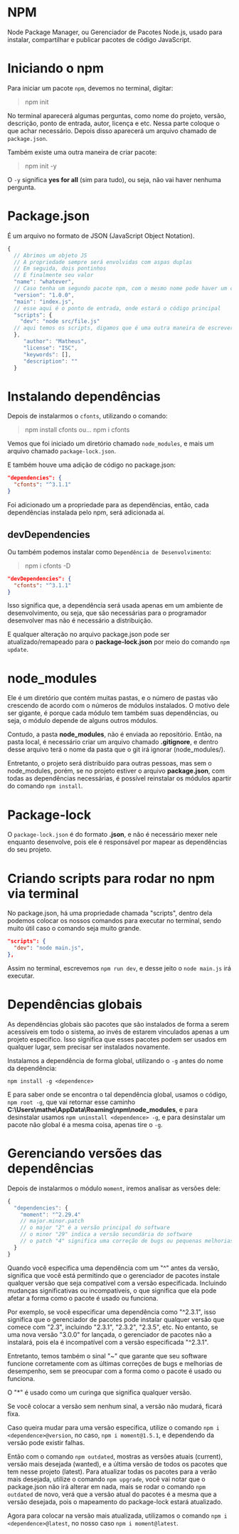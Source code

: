 # NPM

Node Package Manager, ou Gerenciador de Pacotes Node.js, usado para instalar, compartilhar e publicar pacotes de código JavaScript.

# Iniciando o npm

Para iniciar um pacote `npm`, devemos no terminal, digitar:

> npm init

No terminal aparecerá algumas perguntas, como nome do projeto, versão, descrição, ponto de entrada, autor, licença e etc. Nessa parte coloque o que achar necessário. Depois disso aparecerá um arquivo chamado de `package.json`.

Também existe uma outra maneira de criar pacote:

> npm init -y

O `-y` significa **yes for all** (sim para tudo), ou seja, não vai haver nenhuma pergunta.

# Package.json

É um arquivo no formato de JSON (JavaScript Object Notation).

```js
{
  // Abrimos um objeto JS
  // A propriedade sempre será envolvidas com aspas duplas
  // Em seguida, dois pontinhos
  // E finalmente seu valor
  "name": "whatever",
  // Caso tenha um segundo pacote npm, com o mesmo nome pode haver um conflito
  "version": "1.0.0",
  "main": "index.js", 
  // esse aqui é o ponto de entrada, onde estará o código principal
  "scripts": {
    "dev": "node src/file.js"
  // aqui temos os scripts, digamos que é uma outra maneira de escrevermos comandos no terminal
  },
     "author": "Matheus",
     "license": "ISC",
     "keywords": [],
     "description": ""
  }
```

# Instalando dependências

Depois de instalarmos o `cfonts`, utilizando o comando:

> npm install cfonts
> ou...
> npm i cfonts

Vemos que foi iniciado um diretório chamado `node_modules`, e mais um arquivo chamado `package-lock.json`.

E também houve uma adição de código no package.json:

```json
"dependencies": {
  "cfonts": "^3.1.1"
}
```

Foi adicionado um a propriedade para as dependências, então, cada dependências instalada pelo npm, será adicionada aí.

## devDependencies

Ou também podemos instalar como `Dependência de Desenvolvimento`:

> npm i cfonts -D

```json
"devDependencies": {
  "cfonts": "^3.1.1"
}
```

Isso significa que, a dependência será usada apenas em um ambiente de desenvolvimento, ou seja, que são necessárias para o programador desenvolver mas não é necessário a distribuição.

E qualquer alteração no arquivo package.json pode ser atualizado/remapeado para o **package-lock.json** por meio do comando `npm update`.

# node_modules

Ele é um diretório que contém muitas pastas, e o número de pastas vão crescendo de acordo com o números de módulos instalados. O motivo dele ser gigante, é porque cada módulo tem também suas dependências, ou seja, o módulo depende de alguns outros módulos.

Contudo, a pasta **node_modules**, não é enviada ao repositório. Então, na pasta local, é necessário criar um arquivo chamado **.gitignore**, e dentro desse arquivo terá o nome da pasta que o git irá ignorar (node_modules/).

Entretanto, o projeto será distribuído para outras pessoas, mas sem o node_modules, porém, se no projeto estiver o arquivo **package.json**, com todas as dependências necessárias, é possível reinstalar os módulos apartir do comando `npm install`.

# Package-lock

O `package-lock.json` é do formato **.json**, e não é necessário mexer nele enquanto desenvolve, pois ele é responsável por mapear as dependências do seu projeto.

# Criando scripts para rodar no npm via terminal

No package.json, há uma propriedade chamada "scripts", dentro dela podemos colocar os nossos comandos para executar no terminal, sendo muito útil caso o comando seja muito grande.

```json
"scripts": {
  "dev": "node main.js",
},
```

Assim no terminal, escrevemos `npm run dev`, e desse jeito o `node main.js` irá executar.

# Dependências globais

As dependências globais são pacotes que são instalados de forma a serem acessíveis em todo o sistema, ao invés de estarem vinculados apenas a um projeto específico. Isso significa que esses pacotes podem ser usados em qualquer lugar, sem precisar ser instalados novamente.

Instalamos a dependência de forma global, utilizando o `-g` antes do nome da dependência:

```
npm install -g <dependence>
```

E para saber onde se encontra o tal dependência global, usamos o código, `npm root -g`, que vai retornar esse caminho **C:\Users\mathe\AppData\Roaming\npm\node_modules**, e para desinstalar usamos `npm uninstall <dependence> -g`, e para desinstalar um pacote não global é a mesma coisa, apenas tire o `-g`.

# Gerenciando versões das dependências

Depois de instalarmos o módulo `moment`, iremos analisar as versões dele:

```js
{
  "dependencies": {
    "moment": "^2.29.4"
    // major.minor.patch
    // o major "2" é a versão principal do software
    // o minor "29" indica a versão secundária do software
    // o patch "4" significa uma correção de bugs ou pequenas melhorias de desempenho
  }
}
```

Quando você especifica uma dependência com um "^" antes da versão, significa que você está permitindo que o gerenciador de pacotes instale qualquer versão que seja compatível com a versão especificada. Incluindo mudanças significativas ou incompatíveis, o que significa que ela pode afetar a forma como o pacote é usado ou funciona.

Por exemplo, se você especificar uma dependência como "^2.3.1", isso significa que o gerenciador de pacotes pode instalar qualquer versão que comece com "2.3", incluindo "2.3.1", "2.3.2", "2.3.5", etc. No entanto, se uma nova versão "3.0.0" for lançada, o gerenciador de pacotes não a instalará, pois ela é incompatível com a versão especificada "^2.3.1".

Entretanto, temos também o sinal "~" que garante que seu software funcione corretamente com as últimas correções de bugs e melhorias de desempenho, sem se preocupar com a forma como o pacote é usado ou funciona.

O "*" é usado como um curinga que significa qualquer versão.

Se você colocar a versão sem nenhum sinal, a versão não mudará, ficará fixa.

Caso queira mudar para uma versão especifica, utilize o comando `npm i <dependence>@version`, no caso, `npm i moment@1.5.1`, e dependendo da versão pode existir falhas.

Então com o comando `npm outdated`, mostras as versões atuais (current), versão mais desejada (wanted), e a última versão de todos os pacotes que tem nesse projeto (latest). Para atualizar todas os pacotes para a verão mais desejada, utilize o comando `npm upgrade`, você vai notar que o package.json não irá alterar em nada, mais se rodar o comando `npm outdated` de novo, verá que a versão atual do pacotes é a mesma que a versão desejada, pois o mapeamento do package-lock estará atualizado.

Agora para colocar na versão mais atualizada, utilizamos o comando `npm i <dependence>@latest`, no nosso caso `npm i moment@latest`.
